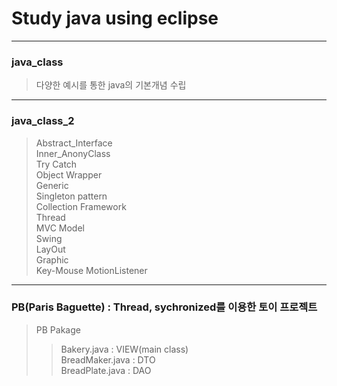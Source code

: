 # Study java using eclipse
------------------------
### java_class
> 다양한 예시를 통한 java의 기본개념 수립
------------------------
### java_class_2  
> Abstract_Interface  
> Inner_AnonyClass  
> Try Catch  
> Object Wrapper  
> Generic  
> Singleton pattern  
> Collection Framework  
> Thread  
> MVC Model  
> Swing  
> LayOut   
> Graphic    
> Key-Mouse MotionListener  
------------------------
### PB(Paris Baguette) : Thread, sychronized를 이용한 토이 프로젝트
>PB Pakage
>> Bakery.java : VIEW(main class)  
>> BreadMaker.java : DTO  
>> BreadPlate.java : DAO  


